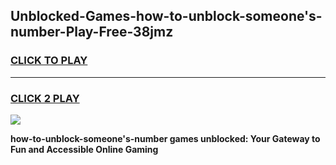 
## Unblocked-Games-how-to-unblock-someone's-number-Play-Free-38jmz
<h3>
<a href="https://premium76.site?title=how-to-unblock-someone's-number&ref=21A">CLICK TO PLAY</a></h3>
<hr>

<h3>
<a href="https://premium76.site?title=how-to-unblock-someone's-number&ref=21A">CLICK 2 PLAY</a>
  
</h3>

<a href="https://premium76.site?title=how-to-unblock-someone's-number&ref=21A"><img src="https://clearcache.store/games.png"></a>


**how-to-unblock-someone's-number games unblocked: Your Gateway to Fun and Accessible Online Gaming**
